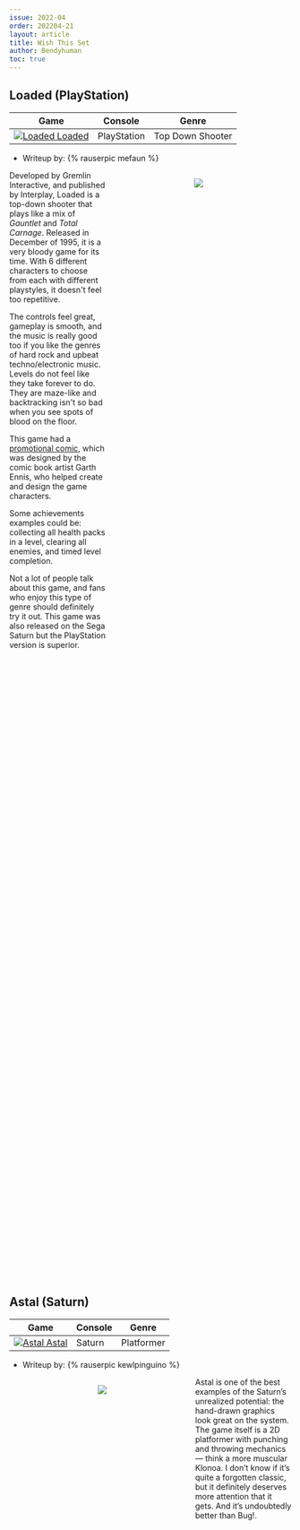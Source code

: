 ```yaml
---
issue: 2022-04
order: 202204-21
layout: article
title: Wish This Set
author: Bendyhuman
toc: true
---
```


## Loaded (PlayStation)

| Game                                                                                                                                                                                                                       | Console     | Genre            |
| -------------------------------------------------------------------------------------------------------------------------------------------------------------------------------------------------------------------------- | ----------- | ---------------- |
| <a class="gameicon-link" href="https://retroachievements.org/game/14378" target="_blank" rel="noopener"> <img class="gameicon" src="https://retroachievements.org/Images/026737.png" alt="Loaded"> <span>Loaded</span></a> | PlayStation | Top Down Shooter |

* Writeup by: {% rauserpic mefaun %}

<figure style="text-align:center;float:right;width:50%;height:50%">
<img src="https://retroachievements.org/Images/026736.png">
<figcaption></figcaption>
</figure>

Developed by Gremlin Interactive, and published by Interplay, Loaded is a top-down shooter that plays like a mix of _Gauntlet_ and _Total Carnage_. Released in December of 1995, it is a very bloody game for its time. With 6 different characters to choose from each with different playstyles, it doesn't feel too repetitive.

The controls feel great, gameplay is smooth, and the music is really good too if you like the genres of hard rock and upbeat techno/electronic music. Levels do not feel like they take forever to do. They are maze-like and backtracking isn't so bad when you see spots of blood on the floor.

This game had a [promotional comic](https://mybargaincomics.com/promo-comics/loaded-do-not-watermark.jpg), which was designed by the comic book artist Garth Ennis, who helped create and design the game characters.

Some achievements examples could be: collecting all health packs in a level, clearing all enemies, and timed level completion.

Not a lot of people talk about this game, and fans who enjoy this type of genre should definitely try it out. This game was also released on the Sega Saturn but the PlayStation version is superior.

<br clear="right"/>

## Astal (Saturn)

| Game                                                                                                                                                                                                                     | Console | Genre      |
| ------------------------------------------------------------------------------------------------------------------------------------------------------------------------------------------------------------------------ | ------- | ---------- |
| <a class="gameicon-link" href="https://retroachievements.org/game/14511" target="_blank" rel="noopener"> <img class="gameicon" src="https://retroachievements.org/Images/046535.png" alt="Astal"> <span>Astal</span></a> | Saturn  | Platformer |

* Writeup by: {% rauserpic kewlpinguino %}

<figure style="text-align:center;float:left;width:50%;height:50%">
<img src="https://retroachievements.org/Images/041187.png">
<figcaption></figcaption>
</figure>

Astal is one of the best examples of the Saturn’s unrealized potential: the hand-drawn graphics look great on the system. The game itself is a 2D platformer with punching and throwing mechanics — think a more muscular Klonoa. I don’t know if it’s quite a forgotten classic, but it definitely deserves more attention that it gets. And it’s undoubtedly better than Bug!.

<br clear="left"/>

## JoJo's Bizarre Adventure (Dreamcast)

| Game                                                                                                                                                                                                                                                         | Console   | Genre       |
| ------------------------------------------------------------------------------------------------------------------------------------------------------------------------------------------------------------------------------------------------------------ | --------- | ----------- |
| <a class="gameicon-link" href="https://retroachievements.org/game/348" target="_blank" rel="noopener"> <img class="gameicon" src="https://retroachievements.org/Images/053788.png" alt="JoJo's Bizarre Adventure"> <span>JoJo's Bizarre Adventure</span></a> | Dreamcast | 2D Fighting |

* Writeup by: {% rauserpic miccmike %}

<figure style="text-align:center;float:right;width:50%;height:50%">
<img src="https://retroachievements.org/Images/053785.png">
<figcaption></figcaption>
</figure>

JOOOOOOOOOJO! One of the most well-known anime series has received many game adaptations in its time, as well as on the Sega Dreamcast!

This is actually 2 different versions of this game packed into one: JoJo's Venture and JoJo's Bizarre Adventure: Heritage for the Future. Both are fighting games, similar in style to titles like Street Fighter III.

The story mode loosely follows the plot of the manga, specifically Part 3, with Jotaro and crew journeying to find and defeat Dio. During combat you are able to summon your stand, which essentially gives a character a second moveset. This makes fights more intense and exciting, turning your stand on/off to perform different combos and moves feels very satisfying. There are a few unlockable characters that switch up the way stands are used, such as Khan and Rubber Soul.

This is considered by many to be the best JoJo video game, on whatever platform you play it on, and Dreamcast, in my opinion, is one of the best. Can't wait to see how the set will look.

<br clear="right"/>

## Konami Krazy Racers (Game Boy Advance)

| Game                                                                                                                                                                                                                                                | Console          | Genre       |
| --------------------------------------------------------------------------------------------------------------------------------------------------------------------------------------------------------------------------------------------------- | ---------------- | ----------- |
| <a class="gameicon-link" href="https://retroachievements.org/game/2543" target="_blank" rel="noopener"> <img class="gameicon" src="https://retroachievements.org/Images/014315.png" alt="Konami Krazy Racers"> <span>Konami Krazy Racers</span></a> | Game Boy Advance | Kart Racing |

* Writeup by: {% rauserpic ThisIsDumb %}

<figure style="text-align:center;float:left;width:50%;height:50%">
<img src="http://retroachievements.org/Images/014314.png">
<figcaption></figcaption>
</figure>

It's a unique take on Mario Kart where red bells are various items and the blue bells are speed up items. The characters are quirky. You can spend coins you get from the track in a shop. You can jump and brake, and depending on the character the player controls, he or she may try to cause another player to spin-out. It sounds like a cute and fun game to have a set. It's good for a free point set. :) The backgrounds and tracks are vibrant as well. This game/gem is underrated. I want it to receive some love.

<br clear="left"/>

## \~Hack~ Rockman 7 EP (SNES)

| Game                                                                                                                                                                                                                                                   | Console | Genre      |
| ------------------------------------------------------------------------------------------------------------------------------------------------------------------------------------------------------------------------------------------------------ | ------- | ---------- |
| <a class="gameicon-link" href="https://retroachievements.org/game/17184" target="_blank" rel="noopener"> <img class="gameicon" src="https://retroachievements.org/Images/000001.png" alt="\~Hack~ Rockman 7 EP"> <span>\~Hack~ Rockman 7 EP</span></a> | SNES    | Platformer |

* Writeup by: {% rauserpic GalacticSpear %}

<figure style="text-align:center;float:right;width:50%;height:50%">
<img src="https://www.romhacking.net/hacks/snes/images/5502screenshot4.png">
<figcaption></figcaption>
</figure>

Rockman 7 EP is the only full Mega Man 7 romhack, and fortunately it's a very good one! it was made by Puresabe, the creator of Rockman 4: Minus Infinity, so you can already expect it to be a high quality hack. It includes new weapons, level design redone from scratch, bosses with completely new patterns, new gimmicks, references to other games (like Castlevania and Donkey Kong Country 2), and many other things. It's a completely different game compared to the original and I highly recommend it to any Classic Mega Man fan.

<br clear="right"/>

## Blue Stinger (Dreamcast)

| Game                                                                                                                                                                                                                                  | Console   | Genre  |
| ------------------------------------------------------------------------------------------------------------------------------------------------------------------------------------------------------------------------------------- | --------- | ------ |
| <a class="gameicon-link" href="https://retroachievements.org/game/3498" target="_blank" rel="noopener"> <img class="gameicon" src="https://retroachievements.org/Images/053532.png" alt="Blue Stinger"> <span>Blue Stinger</span></a> | Dreamcast | Horror |

* Writeup by: {% rauserpic Rohsiph %}

<figure style="text-align:center;float:left;width:50%;height:50%">
<img src="https://retroachievements.org/Images/050973.png">
<figcaption></figcaption>
</figure>

Blue Stinger is a game that has been on my "I need to play this someday" list since I heard about it around 2010 or so. Unfortunately, although I've seen a bit of gameplay and found a disc, I've never had the chance to try it myself because, like many of my old machines, my Dreamcast stopped thinking before I hunted it down.

I hear it takes place around Christmas, and gameplay is reminiscent of Die Hard Arcade crossed with Resident Evil. I hear there's aliens. I hear it had some weird concepts, but fell under the radar just like so many interesting Dreamcast titles. I've heard a lot of things about Blue Stinger. A RetroAchievements set would let me transition to knowing these things. Sometimes, the games everyone knows about are the best candidates for sets. Other times, the weird obscurities fit the bill; maybe not as many people will seek out and join the site because they were motivated by hunting down such titles, but I believe these sets are what keep people who have gone through everything they knew they wanted to stay in the community and try something new. Here's hoping someday someone will put in the effort to elevate this allegedly-underrated gem, so I can know how shiny (or rough) it really is myself.

<br clear="left"/>

## Eliminator Boat Duel (NES)

| Game                                                                                                                                                                                                                                                  | Console | Genre  |
| ----------------------------------------------------------------------------------------------------------------------------------------------------------------------------------------------------------------------------------------------------- | ------- | ------ |
| <a class="gameicon-link" href="https://retroachievements.org/game/1675" target="_blank" rel="noopener"> <img class="gameicon" src="https://retroachievements.org/Images/012105.png" alt="Eliminator Boat Duel"> <span>Eliminator Boat Duel</span></a> | NES     | Racing |

* Writeup by: {% rauserpic JAM %}

<figure style="text-align:center;float:right;width:50%;height:50%">
<img src="https://retroachievements.org/Images/012107.png">
<figcaption></figcaption>
</figure>

Eliminator Boat Duel is a duel racing game. It's very well done. It has a side view on start/finish with really big sprites for NES, as well as top-down and 3rd person view during the race itself (all that during a single race). You race against the computer and can have 5 to 8 rivals depending on skill level. You can also play in 2 player mode versus your friend. You earn money by winning as many track sections as you can, completing races under certain times, collecting "$" items, and sinking your rivals. Upgrades are available in the shop to make your boat move or accelerate faster, steer smoother, or have stronger hull protecting from some damage.

It's not a regular race, however. You can deal damage to your rival by jumping on his boat. Any boat can take 5 hits. If it has upgraded parts, it will still be in the game. Any hit after that will destroy 1 unit of your boat upgrade. If the boat has no upgrades and already took 5 units of damage, then it'll sink after getting another hit. That's why there is "Eliminator" in the name. If your hull is upgraded, there is a chance of getting hit but taking no damage. The higher this upgrade, the higher the chance. Your rival is not the only source of damage, though; there are hazardous objects like logs, alligators, and horns. A damaged boat also moves a bit more slowly.

At the beginning of each race there is a girl with a flag who gives the signal to start. When she waves the flag, the race begins. If you start too early, you receive a fine, deducted from your final winnings after the race. If you get out of bounds of the main track during the top-down sections, you'll get some boost and be returned to the course, but will be fined for that as well.

Upgrading the engine increases your max speed, while upgrading acceleration lowers the time you need to reach the max speed. It also gives you advance on the start and more chance to win the first section. Steering upgrades affect your side moving speed in 3rd person view sections and turning speed in top-down view sections. If you take damage after taking the 5 hits, the first thing that starts to break is the hull, followed by steering, turbo acceleration, and finally engine.

There is a nitro system present. "N" items are scattered around the track, each one giving 2 nitroes. "N" items have fixed positions in top-down view sections, but are random in 3rd person view ones. Every player can collect up to 9. Press the B button to get the instant speed boost, which can prolonged if you hit non-hazardous object likes trampolines or buoys while being boosted.

Many of our players had this game in childhood and it's really anticipated here, but I understand why there is no set yet. It's hard to make something except progression and standard "max everything" (nitro, cash, wins, boat upgrades) without dozens of playing hours to test everything and invent something interesting.

<br clear="right"/>

## Torneko no Daibouken: Fushigi no Dungeon (SNES)

| Game                                                                                                                                                                                                                                                                                          | Console | Genre     |
| --------------------------------------------------------------------------------------------------------------------------------------------------------------------------------------------------------------------------------------------------------------------------------------------- | ------- | --------- |
| <a class="gameicon-link" href="https://retroachievements.org/game/3917" target="_blank" rel="noopener"> <img class="gameicon" src="https://retroachievements.org/Images/016919.png" alt="Torneko no Daibouken: Fushigi no Dungeon"> <span>Torneko no Daibouken: Fushigi no Dungeon</span></a> | SNES    | Roguelike |

* This game now has a set.
* Writeup by: {% rauserpic Chauckles %}

<figure style="text-align:center;float:left;width:50%;height:50%">
<img src="https://retroachievements.org/Images/016912.png">
<figcaption></figcaption>
</figure>

Torneko no Daibouken (Taloon's Great Adventure) is the grand daddy of the Mystery Dungeon series. In it you take the role of Torneko Taloon, the jolly shopkeeper from Dragon Quest 4, as he explores a mysterious and constantly-shifting dungeon in search of treasure to support his family. Combat and movement both take place in a top-down view, where every time you move or attack, so too do the monsters. Resources are limited and Taloon is more of a lover then a fighter, so every encounter is dangerous. Failure results in losing your treasure and even your EXP, so you need to carefully consider whether every Slime you encounter is worth punching.

RA is full of Pokemon fans, with the Pokemon Mystery Dungeon sets racking up tons of players. The entire Mystery Dungeon series owes its existence to this game's success (In Japan, at least), which is why I think everyone should pay respect, and it deserves a set.

<br clear="left"/>